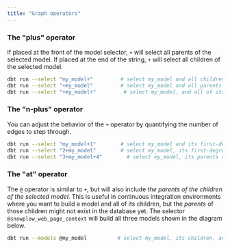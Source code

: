 ```yaml
---
title: "Graph operators"
---
```


### The "plus" operator
If placed at the front of the model selector, `+` will select all parents of the selected model. If placed at the end of the string, `+` will select all children of the selected model.


   ```bash
dbt run --select "my_model+"         # select my_model and all children
dbt run --select "+my_model"         # select my_model and all parents
dbt run --select "+my_model+"         # select my_model, and all of its parents and children
  ```


### The "n-plus" operator

You can adjust the behavior of the `+` operator by quantifying the number of edges
to step through.


  ```bash
dbt run --select "my_model+1"        # select my_model and its first-degree children
dbt run --select "2+my_model"        # select my_model, its first-degree parents, and its second-degree parents ("grandparents")
dbt run --select "3+my_model+4"        # select my_model, its parents up to the 3rd degree, and its children down to the 4th degree
  ```


### The "at" operator
The `@` operator is similar to `+`, but will also include _the parents of the children of the selected model_. This is useful in continuous integration environments where you want to build a model and all of its children, but the _parents_ of those children might not exist in the database yet. The selector `@snowplow_web_page_context` will build all three models shown in the diagram below.

<Lightbox src="/img/docs/running-a-dbt-project/command-line-interface/1643e30-Screen_Shot_2019-03-11_at_7.18.20_PM.png" title="@snowplow_web_page_context will select all of the models shown here"/>

```bash
dbt run --models @my_model          # select my_model, its children, and the parents of its children
```
